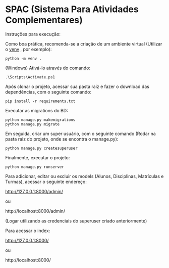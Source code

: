 # SPAC (Sistema Para Atividades Complementares)

Instruções para execução:

Como boa prática, recomenda-se a criação de um ambiente virtual (Utilizar o [venv](https://docs.python.org/pt-br/3/library/venv.html) , por exemplo):

```
python -m venv .
```

(Windows) Ativá-lo através do comando:

```
.\Scripts\Activate.ps1
```

Após clonar o projeto, acessar sua pasta raiz e fazer o download das dependências, com o seguinte comando:

```
pip install -r requirements.txt
```

Executar as migrations do BD:

```
python manage.py makemigrations
python manage.py migrate
```
Em seguida, criar um super usuário, com o seguinte comando (Rodar na pasta raiz do projeto, onde se encontra o manage.py):

```
python manage.py createsuperuser
```
Finalmente, executar o projeto:

```
python manage.py runserver
```
Para adicionar, editar ou excluir os models (Alunos, Disciplinas, Matrículas e Turmas), acessar o seguinte endereço:

http://127.0.0.1:8000/admin/

ou

http://localhost:8000/admin/

(Logar utilizando as credenciais do superuser criado anteriormente)

Para acessar o index:

http://127.0.0.1:8000/

ou

http://localhost:8000/
